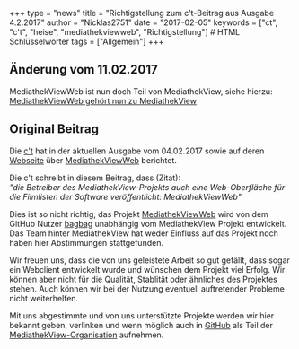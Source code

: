 +++
type = "news"
title = "Richtigstellung zum c't-Beitrag aus Ausgabe 4.2.2017"
author = "Nicklas2751"
date = "2017-02-05"
keywords = ["ct", "c't", "heise", "mediathekviewweb", "Richtigstellung"] # HTML Schlüsselwörter
tags = ["Allgemein"]
+++
## Änderung vom 11.02.2017
MediathekViewWeb ist nun doch Teil von MediathekView, siehe hierzu: [MediathekViewWeb gehört nun zu MediathekView](/news/mediathekviewweb)

## Original Beitrag

Die [c't](https://www.heise.de/ct/) hat in der aktuellen Ausgabe vom 04.02.2017 sowie auf deren [Webseite](https://www.heise.de/ct/ausgabe/2017-4-Fundstuecke-im-Web-Meta-Mediathek-Polit-Archive-Gif-Dance-Party-3608919.html) über [MediathekViewWeb](https://mediathekviewweb.de/) berichtet.

<div class="panel panel-info">
  <div class="panel-heading">Die c't schreibt in diesem Beitrag, dass (Zitat):</div>
  <div class="panel-body">
  <i>"die Betreiber des MediathekView-Projekts auch eine Web-Oberfläche für die Filmlisten der Software veröffentlicht: MediathekViewWeb"</i>
  </div>
</div>

Dies ist so nicht richtig, das Projekt [MediathekViewWeb](https://mediathekviewweb.de/) wird von dem GitHub Nutzer [bagbag](https://github.com/bagbag) unabhängig vom MediathekView Projekt entwickelt. Das Team hinter MediathekView hat weder Einfluss auf das Projekt noch haben hier Abstimmungen stattgefunden.

Wir freuen uns, dass die von uns geleistete Arbeit so gut gefällt, dass sogar ein Webclient entwickelt wurde und wünschen dem Projekt viel Erfolg. Wir können aber nicht für die Qualität, Stablität oder ähnliches des Projektes stehen. Auch können wir bei der Nutzung eventuell auftretender Probleme nicht weiterhelfen.

Mit uns abgestimmte und von uns unterstützte Projekte werden wir hier bekannt geben, verlinken und wenn möglich auch in [GitHub](https://github.com/mediathekview) als Teil der [MediathekView-Organisation](https://github.com/mediathekview) aufnehmen.
